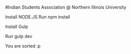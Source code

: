 #Indian Students Association @ Northern Illinois University


Install NODE.JS
Run npm install

Install Gulp

Run gulp dev

You are sorted :p